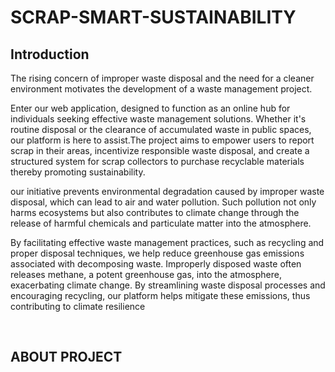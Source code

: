 <h1>SCRAP-SMART-SUSTAINABILITY</h1>

<h2>Introduction</h2>

<p>The rising concern of improper waste disposal and the need for a cleaner environment motivates the development of a waste management project.</p>

<p>Enter our web application, designed to function as an online hub for individuals seeking effective waste management solutions. Whether it's routine disposal or the clearance of accumulated waste in public spaces, our platform is here to assist.The project aims to empower users to report scrap in their areas, incentivize responsible waste disposal, and create a structured system for scrap collectors to purchase recyclable materials thereby promoting sustainability.</p>

<p>our initiative prevents environmental degradation caused by improper waste disposal, which can lead to air and water pollution. Such pollution not only harms ecosystems but also contributes to climate change through the release of harmful chemicals and particulate matter into the atmosphere.</p>

<p>By facilitating effective waste management practices, such as recycling and proper disposal techniques, we help reduce greenhouse gas emissions associated with decomposing waste. Improperly disposed waste often releases methane, a potent greenhouse gas, into the atmosphere, exacerbating climate change. By streamlining waste disposal processes and encouraging recycling, our platform helps mitigate these emissions, thus contributing to climate resilience</p>

<br>
<h2>ABOUT PROJECT</h2>
